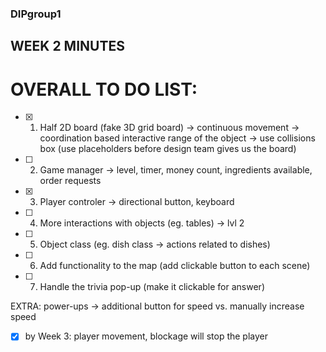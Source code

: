 ### DIPgroup1

## WEEK 2 MINUTES

# OVERALL TO DO LIST:

- [x] 1. Half 2D board (fake 3D grid board) -> continuous movement 
                                      -> coordination based interactive range of the object
                                      -> use collisions box (use placeholders before design team gives us the board)
- [ ] 2. Game manager -> level, timer, money count, ingredients available, order requests 
- [x] 3. Player controler -> directional button, keyboard
- [ ] 4. More interactions with objects (eg. tables)  -> lvl 2
- [ ] 5. Object class (eg. dish class -> actions related to dishes) 

- [ ] 6. Add functionality to the map (add clickable button to each scene)
- [ ] 7. Handle the trivia pop-up (make it clickable for answer)

EXTRA: power-ups -> additional button for speed vs. manually increase speed 


- [x] by Week 3: player movement, blockage will stop the player

